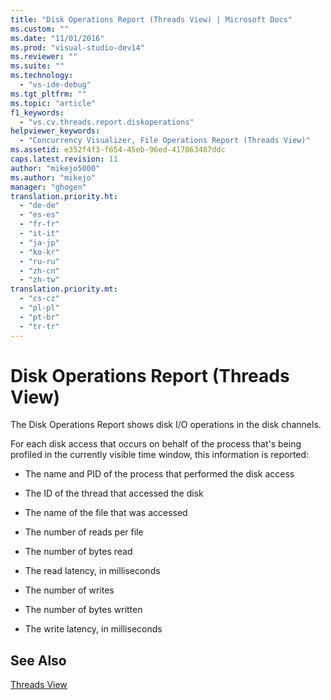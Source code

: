 ```yaml
---
title: "Disk Operations Report (Threads View) | Microsoft Docs"
ms.custom: ""
ms.date: "11/01/2016"
ms.prod: "visual-studio-dev14"
ms.reviewer: ""
ms.suite: ""
ms.technology: 
  - "vs-ide-debug"
ms.tgt_pltfrm: ""
ms.topic: "article"
f1_keywords: 
  - "vs.cv.threads.report.diskoperations"
helpviewer_keywords: 
  - "Concurrency Visualizer, File Operations Report (Threads View)"
ms.assetid: e352f4f3-f654-45eb-96ed-417863487ddc
caps.latest.revision: 11
author: "mikejo5000"
ms.author: "mikejo"
manager: "ghogen"
translation.priority.ht: 
  - "de-de"
  - "es-es"
  - "fr-fr"
  - "it-it"
  - "ja-jp"
  - "ko-kr"
  - "ru-ru"
  - "zh-cn"
  - "zh-tw"
translation.priority.mt: 
  - "cs-cz"
  - "pl-pl"
  - "pt-br"
  - "tr-tr"
---
```

# Disk Operations Report (Threads View)
The Disk Operations Report shows disk I/O operations in the disk channels.  
  
 For each disk access that occurs on behalf of the process that's being profiled in the currently visible time window, this information is reported:  
  
-   The name and PID of the process that performed the disk access  
  
-   The ID of the thread that accessed the disk  
  
-   The name of the file that was accessed  
  
-   The number of reads per file  
  
-   The number of bytes read  
  
-   The read latency, in milliseconds  
  
-   The number of writes  
  
-   The number of bytes written  
  
-   The write latency, in milliseconds  
  
## See Also  
 [Threads View](../profiling/threads-view-parallel-performance.md)